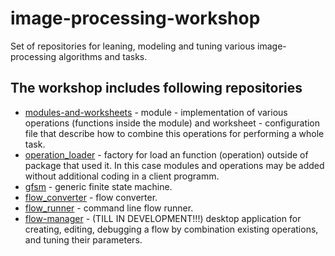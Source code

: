 # image-processing-workshop

Set of repositories for leaning, modeling and tuning various image-processing algorithms and tasks.

## The workshop includes following repositories

- [modules-and-worksheets](https://github.com/ekarpovs/modules-and-worksheets) - module - implementation of various operations (functions inside the module) and worksheet - configuration file that describe how to combine this operations for performing a whole task.
- [operation_loader](https://github.com/ekarpovs/operation_loader) - factory for load an function (operation) outside of package that used it. In this case modules and operations may be added without additional coding in a client programm.
- [gfsm](https://github.com/ekarpovs/gfsm) - generic finite state machine.
- [flow_converter](https://github.com/ekarpovs/flow_converter) - flow converter.
- [flow_runner](https://github.com/ekarpovs/flow_runner) - command line flow runner.
- [flow-manager](https://github.com/ekarpovs/flow-manager) - (TILL IN DEVELOPMENT!!!) desktop application for creating, editing, debugging a flow by combination existing operations, and tuning their parameters.

